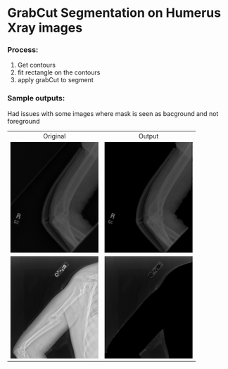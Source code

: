 # GrabCut Segmentation on Humerus Xray images

### Process:
1. Get contours
2. fit rectangle on the contours
3. apply grabCut to segment

### Sample outputs:
Had issues with some images where mask is seen as bacground and not foreground <br>

<table align="center">
  <tr>
    <td align="center">Original</td>
    <td align="center">Output</td>
  </tr>
  <tr>
    <td><img src="https://github.com/ronocara/grabCut_segmentation/blob/f97c5285d8aa87ac8314083111d0ceb8760bd16a/sample%20images/image5.png" width="200"></td>
    <td><img src="https://github.com/ronocara/grabCut_segmentation/blob/f97c5285d8aa87ac8314083111d0ceb8760bd16a/grabCut_outputs/image5.png" width="200"></td>
  </tr>
    <tr>
    <td><img src="https://github.com/ronocara/grabCut_segmentation/blob/2d5e8ad5250b211b703867df9b39707a05d8eb78/sample%20images/MURA-v1.1-train-XR_HUMERUS-patient02804-study1_positive-image2.png" width="200"></td>
    <td><img src="https://github.com/ronocara/grabCut_segmentation/blob/2d5e8ad5250b211b703867df9b39707a05d8eb78/grabCut_outputs/MURA-v1.1-train-XR_HUMERUS-patient02804-study1_positive-image2.png" width="200"></td>
  </tr>
</table>



